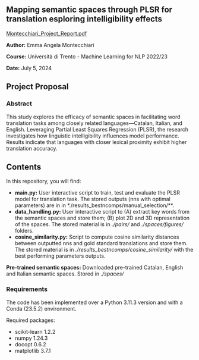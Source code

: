 ## Mapping semantic spaces through PLSR for translation esploring intelligibility effects

[Montecchiari_Project_Report.pdf](https://github.com/memonji/gender-biases-exploration/files/14270670/Montecchiari_Project_Report.pdf)

**Author:** Emma Angela Montecchiari

**Course:** Università di Trento - Machine Learning for NLP 2022/23

**Date:** July 5, 2024

## Project Proposal 
###  Abstract

This study explores the efficacy of semantic spaces in facilitating word translation tasks among closely related languages—Catalan, Italian, and English. Leveraging Partial Least Squares Regression (PLSR), the research investigates how linguistic intelligibility influences model performance. Results indicate that languages with closer lexical proximity exhibit higher translation accuracy.

## Contents

In this repository, you will find:

- **main.py:** User interactive script to train, test and evaluate the PLSR model for translation task.
  The stored outputs (nns with optimal parameters) are in in *./results_bestncomps/manual_selection/**.
- **data_handling.py:** User interactive script to (A) extract key words from the semantic spaces and store them; (B) plot 2D and 3D representation of the spaces.
  The stored material is in *./pairs/* and *./spaces/figures/* folders.
- **cosine_similarity.py:** Script to compute cosine similarity distances between outputted nns and gold standard translations and store them.
  The stored material is in *./results_bestncomps/cosine_similarity/* with the best performing parameters outputs.

**Pre-trained semantic spaces:** Downloaded pre-trained Catalan, English and Italian semantic spaces. Stored in *./spaces/*

### Requirements
The code has been implemented over a Python 3.11.3 version and with a Conda (23.5.2) environment.

Required packages:
- scikit-learn 1.2.2
- numpy 1.24.3
- docopt 0.6.2
- matplotlib 3.7.1

